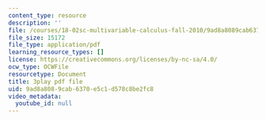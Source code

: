 ```yaml
---
content_type: resource
description: ''
file: /courses/18-02sc-multivariable-calculus-fall-2010/9ad8a8089cab6370e5c1d578c8be2fc8_KnVNFj53Eq4.pdf
file_size: 15172
file_type: application/pdf
learning_resource_types: []
license: https://creativecommons.org/licenses/by-nc-sa/4.0/
ocw_type: OCWFile
resourcetype: Document
title: 3play pdf file
uid: 9ad8a808-9cab-6370-e5c1-d578c8be2fc8
video_metadata:
  youtube_id: null
---
```

